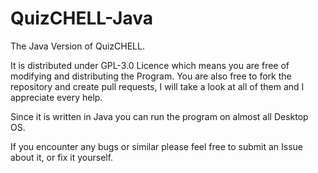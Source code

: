 # QuizCHELL-Java
The Java Version of QuizCHELL.

It is distributed under GPL-3.0 Licence which means you are free of modifying and distributing the Program.
You are also free to fork the repository and create pull requests, I will take a look at all of them and I appreciate every help.

Since it is written in Java you can run the program on almost all Desktop OS.

If you encounter any bugs or similar please feel free to submit an Issue about it, or fix it yourself.
